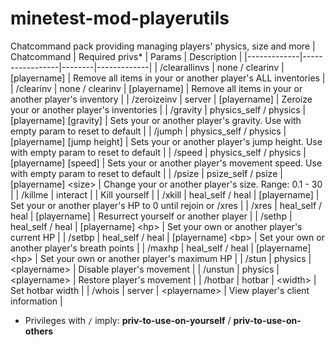 # minetest-mod-playerutils
Chatcommand pack providing managing players' physics, size and more
| Chatcommand | Required privs* | Params | Description |
|-------------|-----------------|--------|-------------|
| /clearallinvs | none / clearinv | \[playername] | Remove all items in your or another player's ALL inventories |
| /clearinv | none / clearinv | \[playername] | Remove all items in your or another player's inventory |
| /zeroizeinv | server | \[playername] | Zeroize your or another player's inventories |
| /gravity | physics_self / physics | \[playername] \[gravity] | Sets your or another player's gravity. Use with empty param to reset to default |
| /jumph | physics_self / physics | \[playername] \[jump height] | Sets your or another player's jump height. Use with empty param to reset to default |
| /speed | physics_self / physics | \[playername] \[speed] | Sets your or another player's movement speed. Use with empty param to reset to default |
| /psize | psize_self / psize | \[playername] \<size> | Change your or another player's size. Range: 0.1 - 30 |
| /killme | interact |  | Kill yourself |
| /xkill | heal_self / heal | \[playername] | Set your or another player's HP to 0 until rejoin or /xres |
| /xres | heal_self / heal | \[playername] | Resurrect yourself or another player |
| /sethp | heal_self / heal | \[playername] \<hp> | Set your own or another player's current HP |
| /setbp | heal_self / heal | \[playername] \<bp> | Set your own or another player's breath points |
| /maxhp | heal_self / heal | \[playername] \<hp> | Set your own or another player's maximum HP |
| /stun | physics | \<playername> | Disable player's movement |
| /unstun | physics | \<playername> | Restore player's movement |
| /hotbar | hotbar | \<width> | Set hotbar width |
| /whois | server | \<playername> | View player's client information |
* Privileges with `/` imply: **priv-to-use-on-yourself** / **priv-to-use-on-others**
